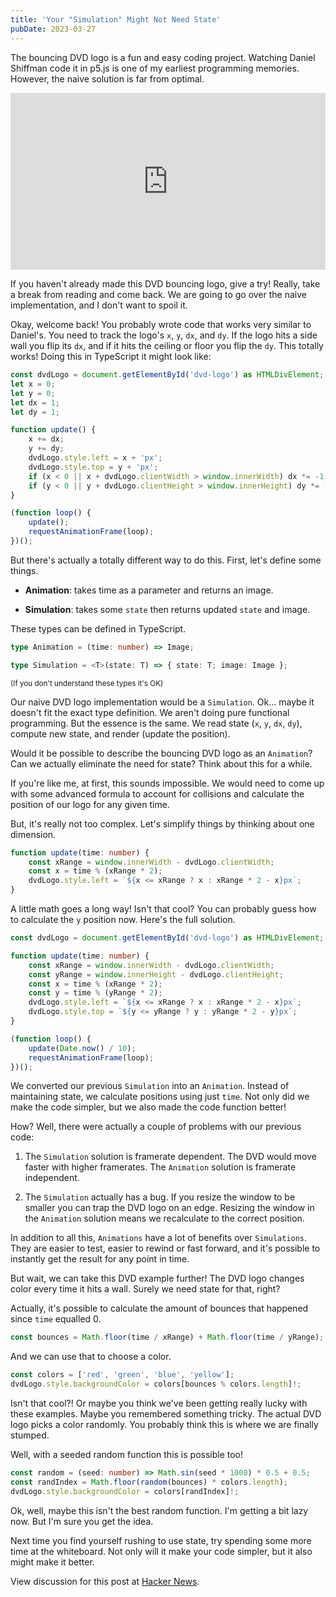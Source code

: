 ```yaml
---
title: 'Your "Simulation" Might Not Need State'
pubDate: 2023-03-27
---
```


The bouncing DVD logo is a fun and easy coding project. Watching Daniel Shiffman code it in p5.js is
one of my earliest programming memories. However, the naive solution is far from optimal.

<style>.embed-container { position: relative; padding-bottom: 56.25%; height: 0; overflow: hidden; max-width: 100%; } .embed-container iframe, .embed-container object, .embed-container embed { position: absolute; top: 0; left: 0; width: 100%; height: 100%; }</style><div class='embed-container'><iframe src='https://www.youtube.com/embed/0j86zuqqTlQ' frameborder='0' allowfullscreen></iframe></div>

If you haven't already made this DVD bouncing logo, give a try! Really, take a break from reading
and come back. We are going to go over the naive implementation, and I don't want to spoil it.

Okay, welcome back! You probably wrote code that works very similar to Daniel's. You need to track
the logo's `x`, `y`, `dx`, and `dy`. If the logo hits a side wall you flip its `dx`, and if it hits
the ceiling or floor you flip the `dy`. This totally works! Doing this in TypeScript it might look
like:

```ts
const dvdLogo = document.getElementById('dvd-logo') as HTMLDivElement;
let x = 0;
let y = 0;
let dx = 1;
let dy = 1;

function update() {
	x += dx;
	y += dy;
	dvdLogo.style.left = x + 'px';
	dvdLogo.style.top = y + 'px';
	if (x < 0 || x + dvdLogo.clientWidth > window.innerWidth) dx *= -1;
	if (y < 0 || y + dvdLogo.clientHeight > window.innerHeight) dy *= -1;
}

(function loop() {
	update();
	requestAnimationFrame(loop);
})();
```

But there's actually a totally different way to do this. First, let's define some things.

- **Animation**: takes time as a parameter and returns an image.

- **Simulation**: takes some `state` then returns updated `state` and image.

These types can be defined in TypeScript.

```ts
type Animation = (time: number) => Image;

type Simulation = <T>(state: T) => { state: T; image: Image };
```

<small>(If you don't understand these types it's OK)</small>

Our naive DVD logo implementation would be a `Simulation`. Ok... maybe it doesn't fit the exact type
definition. We aren't doing pure functional programming. But the essence is the same. We read state
(`x`, `y`, `dx`, `dy`), compute new state, and render (update the position).

Would it be possible to describe the bouncing DVD logo as an `Animation`? Can we actually eliminate
the need for state? Think about this for a while.

If you're like me, at first, this sounds impossible. We would need to come up with some advanced
formula to account for collisions and calculate the position of our logo for any given time.

But, it's really not too complex. Let's simplify things by thinking about one dimension.

```ts
function update(time: number) {
	const xRange = window.innerWidth - dvdLogo.clientWidth;
	const x = time % (xRange * 2);
	dvdLogo.style.left = `${x <= xRange ? x : xRange * 2 - x}px`;
}
```

A little math goes a long way! Isn't that cool? You can probably guess how to calculate the `y`
position now. Here's the full solution.

```ts
const dvdLogo = document.getElementById('dvd-logo') as HTMLDivElement;

function update(time: number) {
	const xRange = window.innerWidth - dvdLogo.clientWidth;
	const yRange = window.innerHeight - dvdLogo.clientHeight;
	const x = time % (xRange * 2);
	const y = time % (yRange * 2);
	dvdLogo.style.left = `${x <= xRange ? x : xRange * 2 - x}px`;
	dvdLogo.style.top = `${y <= yRange ? y : yRange * 2 - y}px`;
}

(function loop() {
	update(Date.now() / 10);
	requestAnimationFrame(loop);
})();
```

We converted our previous `Simulation` into an `Animation`. Instead of maintaining state, we calculate
positions using just `time`. Not only did we make the code simpler, but we also made the code
function better!

How? Well, there were actually a couple of problems with our previous code:

1. The `Simulation` solution is framerate dependent. The DVD would move faster with higher
   framerates. The `Animation` solution is framerate independent.

2. The `Simulation` actually has a bug. If you resize the window to be smaller you can trap the DVD
   logo on an edge. Resizing the window in the `Animation` solution means we recalculate to the
   correct position.

In addition to all this, `Animations` have a lot of benefits over `Simulations`. They are easier to
test, easier to rewind or fast forward, and it's possible to instantly get the result for any point
in time.

But wait, we can take this DVD example further! The DVD logo changes color every time it hits a
wall. Surely we need state for that, right?

Actually, it's possible to calculate the amount of bounces that happened since `time` equalled 0.

```ts
const bounces = Math.floor(time / xRange) + Math.floor(time / yRange);
```

And we can use that to choose a color.

```ts
const colors = ['red', 'green', 'blue', 'yellow'];
dvdLogo.style.backgroundColor = colors[bounces % colors.length]!;
```

Isn't that cool?! Or maybe you think we've been getting really lucky with these examples. Maybe you
remembered something tricky. The actual DVD logo picks a color randomly. You probably think this is
where we are finally stumped.

Well, with a seeded random function this is possible too!

```ts
const random = (seed: number) => Math.sin(seed * 1000) * 0.5 + 0.5;
const randIndex = Math.floor(random(bounces) * colors.length);
dvdLogo.style.backgroundColor = colors[randIndex]!;
```

Ok, well, maybe this isn't the best random function. I'm getting a bit lazy now. But I'm sure you
get the idea.

Next time you find yourself rushing to use state, try spending some more time at the whiteboard. Not
only will it make your code simpler, but it also might make it better.

View discussion for this post at [Hacker News](https://news.ycombinator.com/item?id=35336632).
